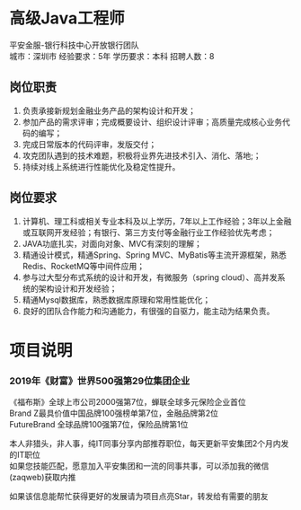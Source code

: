 # 高级Java工程师
平安金服-银行科技中心开放银行团队  
城市：深圳市 经验要求：5年 学历要求：本科  招聘人数：8

## 岗位职责
1. 负责承接新规划金融业务产品的架构设计和开发；    
2. 参加产品的需求评审；完成概要设计、组织设计评审；高质量完成核心业务代码的编写；   
3. 完成日常版本的代码评审，发版交付；   
4. 攻克团队遇到的技术难题，积极将业界先进技术引入、消化、落地;；   
5. 持续对线上系统进行性能优化及稳定性提升。

## 岗位要求
1. 计算机、理工科或相关专业本科及以上学历，7年以上工作经验；3年以上金融或互联网开发经验；有银行、第三方支付等金融行业工作经验优先考虑；   
2. JAVA功底扎实，对面向对象、MVC有深刻的理解；   
3. 精通设计模式，精通Spring、Spring MVC、MyBatis等主流开源框架，熟悉Redis、RocketMQ等中间件应用；   
4. 参与过大型分布式系统的设计和开发，有微服务（spring cloud）、高并发系统的架构设计和开发经验；   
5. 精通Mysql数据库，熟悉数据库原理和常用性能优化；   
6. 良好的团队合作能力和沟通能力，有很强的自驱力，能主动为结果负责。

# 项目说明

### 2019年《财富》世界500强第29位集团企业
《福布斯》全球上市公司2000强第7位，蝉联全球多元保险企业首位  
Brand Z最具价值中国品牌100强榜单第7位，金融品牌第2位  
FutureBrand 全球品牌100强第7位，保险品牌第1位

本人非猎头，非人事，纯IT同事分享内部推荐职位，每天更新平安集团2个月内发的IT职位  
如果您技能匹配，愿意加入平安集团和一流的同事共事，可以添加我的微信(zaqweb)获取内推 

如果该信息能帮忙获得更好的发展请为项目点亮Star，转发给有需要的朋友




